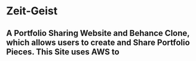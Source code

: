 # Zeit-Geist #

## **A Portfolio Sharing Website and Behance Clone, which allows users to create and Share Portfolio Pieces. This Site uses AWS to**

